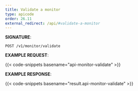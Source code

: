 ```yaml
---
title: Validate a monitor
type: apicode
order: 26.11
external_redirect: /api/#validate-a-monitor
---
```



**SIGNATURE**:

`POST /v1/monitor/validate`

**EXAMPLE REQUEST**:

{{< code-snippets basename="api-monitor-validate" >}}

**EXAMPLE RESPONSE**:

{{< code-snippets basename="result.api-monitor-validate" >}}
